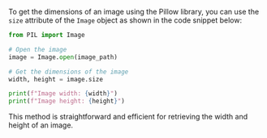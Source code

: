 To get the dimensions of an image using the Pillow library, you can use the `size` attribute of the `Image` object as shown in the code snippet below:

```python
from PIL import Image

# Open the image
image = Image.open(image_path)

# Get the dimensions of the image
width, height = image.size

print(f"Image width: {width}")
print(f"Image height: {height}")
```

This method is straightforward and efficient for retrieving the width and height of an image.

